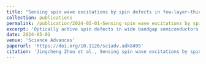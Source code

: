 ```yaml
---
title: "Sensing spin wave excitations by spin defects in few-layer-thick hexagonal boron nitride"
collection: publications
permalink: /publication/2024-05-01-Sensing spin wave excitations by spin defects in few-layer-thick hexagonal boron nitride
excerpt: 'Optically active spin defects in wide bandgap semiconductors serve as a local sensor of multiple degrees of freedom in a variety of “hard” and “soft” condensed matter systems. Taking advantage of the recent progress on quantum sensing using van der Waals (vdW) quantum materials, here we report direct measurements of spin waves excited in magnetic insulator Y3Fe5O12 (YIG) by boron vacancy $$V^-_B$$ spin defects contained in few-layer-thick hexagonal boron nitride nanoflakes. We show that the ferromagnetic resonance and parametric spin excitations can be effectively detected by $$V^-_B$$ spin defects under various experimental conditions through optically detected magnetic resonance measurements. The off-resonant dipole interaction between YIG magnons and $$V^-_B$$ spin defects is mediated by multi-magnon scattering processes, which may find relevant applications in a range of emerging quantum sensing, computing, and metrology technologies. Our results also highlight the opportunities offered by quantum spin defects in layered two-dimensional vdW materials for investigating local spin dynamic behaviors in magnetic solid-state matters.'
date: 2024-05-01
venue: 'Science Advances'
paperurl: 'https://doi.org/10.1126/sciadv.adk8495'
citation: 'Jingcheng Zhou et al., Sensing spin wave excitations by spin defects in few-layer-thick hexagonal boron nitride. Sci. Adv. 10, eadk8495 (2024). DOI:10.1126/sciadv.adk8495'
---
```


